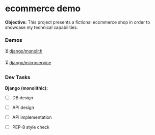 # ecommerce demo


**Objective:** This project presents a fictional ecommerce shop in order to showcase my 
technical capabilities. 


### Demos

:hourglass_flowing_sand: [django/monolith](#coming-soon)

:hourglass_flowing_sand: [django/microservice](#coming-soon)


### Dev Tasks

**Django (monolithic):**

- [ ] DB design
- [ ] API design
- [ ] API implementation
- [ ] PEP-8 style check

